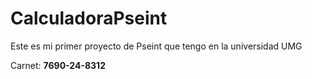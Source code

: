 # CalculadoraPseint
Este es mi primer proyecto de  Pseint que tengo en la universidad UMG

Carnet: **7690-24-8312**
